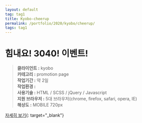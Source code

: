 ```yaml
---
layout: default
tag: tag1
title: Kyobo-cheerup
permalink: /portfolio/2020/kyobo/cheerup/
tags: tag1
---
```

# 힘내요! 3040! 이벤트!
> **클라이언트 :** kyobo   
> **카테고리 :** promotion page   
> **작업기간 :** 약 2일  
> **작업환경 :**    
> **사용기술 :** HTML / SCSS / jQuery / Javascript   
> **지원 브라우저 :** 5대 브라우저(chrome, firefox, safari, opera, IE)   
> **해상도 :** MOBILE 720px   

[자세히 보기](/src/2020/kyobo/cheerup){: target="_blank"}
